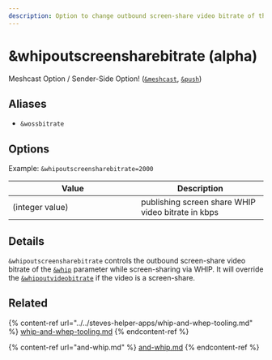 ```yaml
---
description: Option to change outbound screen-share video bitrate of the &whip parameter
---
```


# \&whipoutscreensharebitrate (alpha)

Meshcast Option / Sender-Side Option! ([`&meshcast`](../../newly-added-parameters/and-meshcast.md), [`&push`](../../source-settings/push.md))

## Aliases

* `&wossbitrate`

## Options

Example: `&whipoutscreensharebitrate=2000`

<table><thead><tr><th width="238">Value</th><th>Description</th></tr></thead><tbody><tr><td>(integer value)</td><td>publishing screen share WHIP video bitrate in kbps</td></tr></tbody></table>

## Details

`&whipoutscreensharebitrate` controls the outbound screen-share video bitrate of the [`&whip`](and-whip.md) parameter while screen-sharing via WHIP. It will override the [`&whipoutvideobitrate`](and-whipoutvideobitrate.md) if the video is a screen-share.

## Related

{% content-ref url="../../steves-helper-apps/whip-and-whep-tooling.md" %}
[whip-and-whep-tooling.md](../../steves-helper-apps/whip-and-whep-tooling.md)
{% endcontent-ref %}

{% content-ref url="and-whip.md" %}
[and-whip.md](and-whip.md)
{% endcontent-ref %}
